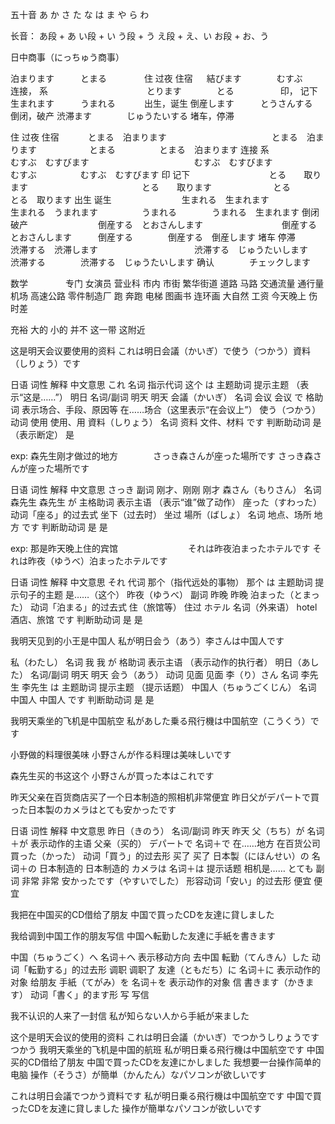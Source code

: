 五十音
あ
か
さ
た
な
は
ま
や
ら
わ

长音：
あ段 + あ
い段 + い
う段 + う
え段 + え、い
お段 + お、う

日中商事（にっちゅう商事）

泊まります　　　とまる　　　　  住 过夜 住宿              　
結びます　　　　むすぶ　　　　  连接， 系　　　　　　　　　　　
とります　　　　とる　　　　　  印， 记下
生まれます　　　うまれる　　　  出生，诞生
倒産します　　　とうさんする　  倒闭，破产
渋滞ます　　　　じゅうたいする  堵车，停滞



住 过夜 住宿     　　　とまる　泊まります　　　　　　　　　　　　とまる　泊まります　　　　　　とまる　　　　　とまる　泊まります
连接 系　　　　　　　　　むすぶ　むすびます　　　　　　　　　　　　むすぶ　むすびます　　　　　　むすぶ　　　　　むすぶ　むすびます
印 记下　　　　　　　　　とる　　取ります　　　　　　　　　　　　　とる　　取ります　　　　　　　とる　　　　　　とる　取ります
出生 诞生　　　　　　　　生まれる　生まれます　　　　　　　　　　　生まれる　うまれます　　　　　うまれる　　　　うまれる　生まれます
倒闭 破产　　　　　　　　倒産する　とおさんします　　　　　　　　　倒産する　とおさんします　　　倒産する　　　　倒産する　倒産します
堵车 停滞　　　　　　　　渋滞する　渋滞します　　　　　　　　　　　渋滞する　じゅうたいします　　渋滞する　　　　渋滞する　じゅうたいします
确认　　　　チェックします

数学　　　　
专门
女演员
营业科
市内 市街 繁华街道
道路 马路
交通流量 通行量
机场
高速公路
零件制造厂
跑 奔跑
电梯
图画书 连环画
大自然
工资
今天晚上
伤
时差

充裕
大的
小的
并不
这一带 这附近



这是明天会议要使用的资料
これは明日会議（かいぎ）で使う（つかう）資料（しりょう）です

日语	词性	解释	中文意思
これ	名词	指示代词	这个
は	主题助词	提示主题	（表示“这是……”）
明日	名词/副词	明天	明天
会議（かいぎ）	名词	会议	会议
で	格助词	表示场合、手段、原因等	在……场合（这里表示“在会议上”）
使う（つかう）	动词	使用	使用、用
資料（しりょう）	名词	资料	文件、材料
です	判断助动词	是（表示断定）	是

exp: 森先生刚才做过的地方　　　　さっき森さんが座った場所です
さっき森さんが座った場所です

日语	词性	解释	中文意思
さっき	副词	刚才、刚刚	刚才
森さん（もりさん）	名词	森先生	森先生
が	主格助词	表示主语	（表示“谁”做了动作）
座った（すわった）	动词「座る」的过去式	坐下（过去时）	坐过
場所（ばしょ）	名词	地点、场所	地方
です	判断助动词	是	是

exp: 那是昨天晚上住的宾馆　　　　　　　　それは昨夜泊まったホテルです
それは昨夜（ゆうべ）泊まったホテルです

日语	词性	解释	中文意思
それ	代词	那个（指代远处的事物）	那个
は	主题助词	提示句子的主题	是……（这个）
昨夜（ゆうべ）	副词	昨晚	昨晚
泊まった（とまった）	动词「泊まる」的过去式	住（旅馆等）	住过
ホテル	名词（外来语）	hotel	酒店、旅馆
です	判断助动词	是	是


我明天见到的小王是中国人
私が明日会う（あう）李さんは中国人です

私（わたし）	名词	我	我
が	格助词	表示主语	（表示动作的执行者）
明日（あした）	名词/副词	明天	明天
会う（あう）	动词	见面	见面
李（り）さん	名词	李先生	李先生
は	主题助词	提示主题	（提示话题）
中国人（ちゅうごくじん）	名词	中国人	中国人
です	判断助动词	是	是


我明天乘坐的飞机是中国航空
私があした乗る飛行機は中国航空（こうくう）です

小野做的料理很美味
小野さんが作る料理は美味しいです

森先生买的书这这个
小野さんが買った本はこれです　

昨天父亲在百货商店买了一个日本制造的照相机非常便宜
昨日父がデパートで買った日本製のカメラはとても安かったです

日语	词性	解释	中文意思
昨日（きのう）	名词/副词	昨天	昨天
父（ちち）が	名词＋が	表示动作的主语	父亲（买的）
デパートで	名词＋で	在……地方	在百货公司
買った（かった）	动词「買う」的过去形	买了	买了
日本製（にほんせい）の	名词＋の	日本制造的	日本制造的
カメラは	名词＋は	提示话题	相机是……
とても	副词	非常	非常
安かったです（やすいでした）	形容动词「安い」的过去形	便宜	便宜

我把在中国买的CD借给了朋友
中国で買ったCDを友達に貸しました

我给调到中国工作的朋友写信
中国へ転勤した友達に手紙を書きます

中国（ちゅうごく）へ	名词＋へ	表示移动方向	去中国
転勤（てんきん）した	动词「転勤する」的过去形	调职	调职了
友達（ともだち）に	名词＋に	表示动作的对象	给朋友
手紙（てがみ）を	名词＋を	表示动作的对象	信
書きます（かきます）	动词「書く」的ます形	写	写信

我不认识的人来了一封信
私が知らない人から手紙が来ました




这个是明天会议的使用的资料
これは明日会議（かいぎ）でつかうしりょうです　　　つかう
我明天乘坐的飞机是中国的航班
私が明日乗る飛行機は中国航空です
中国买的CD借给了朋友
中国で買ったCDを友達にかしました
我想要一台操作简单的电脑
操作（そうさ）が簡単（かんたん）なパソコンが欲しいです


これは明日会議でつかう資料です
私が明日乗る飛行機は中国航空です
中国で買ったCDを友達に貸しました
操作が簡単なパソコンが欲しいです

